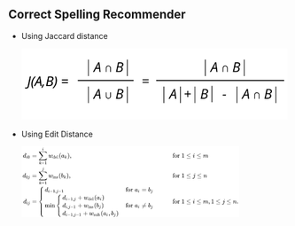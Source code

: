 ## Correct Spelling Recommender

  * Using Jaccard distance 
  
    ![](jaccard.png)
    
  * Using Edit Distance
  
    ![](index.png)
